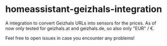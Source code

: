 # homeassistant-geizhals-integration

A integration to convert Geizhals URLs into sensors for the prices. As of now only tested for geizhals.at and
geizhals.de, so also only "EUR" / €.

Feel free to open issues in case you encounter any problems!